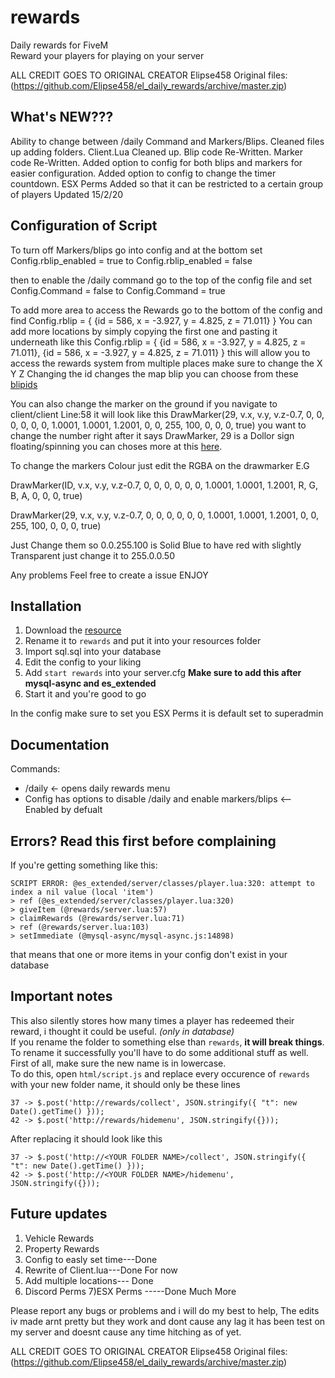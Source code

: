 # rewards
Daily rewards for FiveM  
Reward your players for playing on your server

ALL CREDIT GOES TO ORIGINAL CREATOR Elipse458
Original files: (https://github.com/Elipse458/el_daily_rewards/archive/master.zip)

## What's NEW???
Ability to change between /daily Command and Markers/Blips.
Cleaned files up adding folders.
Client.Lua Cleaned up.
Blip code Re-Written.
Marker code Re-Written.
Added option to config for both blips and markers for easier configuration.
Added option to config to change the timer countdown.
ESX Perms Added so that it can be restricted to a certain group of players Updated 15/2/20

## Configuration of Script
To turn off Markers/blips go into config and at the bottom set 
Config.rblip_enabled = true 
to 
Config.rblip_enabled = false

then to enable the /daily command go to the top of the config file and set 
Config.Command = false 
to 
Config.Command = true

To add more area to access the Rewards go to the bottom of the config and find 
Config.rblip = {
    {id = 586, x = -3.927, y = 4.825, z = 71.011}
}
You can add more locations by simply copying the first one and pasting it underneath like this
Config.rblip = {
    {id = 586, x = -3.927, y = 4.825, z = 71.011},
    {id = 586, x = -3.927, y = 4.825, z = 71.011}
}
this will allow you to access the rewards system from multiple places make sure to change the X Y Z
Changing the id changes the map blip you can choose from these [blipids](https://docs.fivem.net/docs/game-references/blips)

You can also change the marker on the ground if you navigate to client/client Line:58 it will look like this
DrawMarker(29, v.x, v.y, v.z-0.7, 0, 0, 0, 0, 0, 0, 1.0001, 1.0001, 1.2001, 0, 0, 255, 100, 0, 0, 0, true)
you want to change the number right after it says DrawMarker, 29 is a Dollor sign floating/spinning you can choses more at this
[here](https://forum.cfx.re/t/resource-available-markers/99384). 

To change the markers Colour just edit the RGBA on the drawmarker E.G

DrawMarker(ID, v.x, v.y, v.z-0.7, 0, 0, 0, 0, 0, 0, 1.0001, 1.0001, 1.2001, R, G,  B,   A,  0, 0, 0, true)

DrawMarker(29, v.x, v.y, v.z-0.7, 0, 0, 0, 0, 0, 0, 1.0001, 1.0001, 1.2001, 0, 0, 255, 100, 0, 0, 0, true)

Just Change them so 0.0.255.100 is Solid Blue to have red with slightly Transparent just change it to 255.0.0.50

Any problems Feel free to create a issue
ENJOY 

## Installation
1. Download the [resource](https://github.com/RevTheDev/rewards.git)
2. Rename it to `rewards` and put it into your resources folder
3. Import sql.sql into your database
4. Edit the config to your liking
5. Add `start rewards` into your server.cfg **Make sure to add this after mysql-async and es_extended**
6. Start it and you're good to go

In the config make sure to set you ESX Perms it is default set to superadmin

## Documentation
Commands:
- /daily <- opens daily rewards menu
- Config has options to disable /daily and enable markers/blips <-- Enabled by defualt

## Errors? Read this first before complaining
If you're getting something like this:
```
SCRIPT ERROR: @es_extended/server/classes/player.lua:320: attempt to index a nil value (local 'item')
> ref (@es_extended/server/classes/player.lua:320)
> giveItem (@rewards/server.lua:57)
> claimRewards (@rewards/server.lua:71)
> ref (@rewards/server.lua:103)
> setImmediate (@mysql-async/mysql-async.js:14898)
```
that means that one or more items in your config don't exist in your database

## Important notes
This also silently stores how many times a player has redeemed their reward, i thought it could be useful. *(only in database)*  
If you rename the folder to something else than `rewards`, **it will break things**.  
To rename it successfully you'll have to do some additional stuff as well. First of all, make sure the new name is in lowercase.  
To do this, open `html/script.js` and replace every occurence of `rewards` with your new folder name, it should only be these lines
```
37 -> $.post('http://rewards/collect', JSON.stringify({ "t": new Date().getTime() }));
42 -> $.post('http://rewards/hidemenu', JSON.stringify({}));
```
After replacing it should look like this
```
37 -> $.post('http://<YOUR FOLDER NAME>/collect', JSON.stringify({ "t": new Date().getTime() }));
42 -> $.post('http://<YOUR FOLDER NAME>/hidemenu', JSON.stringify({}));
```
## Future updates 
1) Vehicle Rewards
2) Property Rewards
3) Config to easly set time---Done
4) Rewrite of Client.lua---Done For now
5) Add multiple locations--- Done
6) Discord Perms
7)ESX Perms -----Done
Much More

Please report any bugs or problems and i will do my best to help, The edits iv made arnt pretty but they work and dont cause any lag it has been test on my server and doesnt cause any time hitching as of yet.

ALL CREDIT GOES TO ORIGINAL CREATOR Elipse458
Original files: (https://github.com/Elipse458/el_daily_rewards/archive/master.zip)
